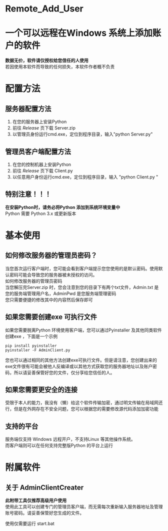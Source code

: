 # Remote_Add_User   
# 一个可以远程在Windows 系统上添加账户的软件   

**数据无价，软件请仅授权给您信任的人使用**    
若因使用本软件而导致的任何损失，本软件作者概不负责   
  

# 配置方法

## 服务器配置方法   
1. 在您的服务器上安装Python 
2. 前往 *Release* 页下载 Server.zip 
3. 以管理员身份运行cmd.exe，定位到程序目录，输入"python Server.py" 

## 管理员客户端配置方法
1. 在您的控制机器上安装Python 
2. 前往 *Release* 页下载 Client.py 
3. 以任意用户身份运行cmd.exe，定位到程序目录，输入 "python Client.py "

## 特别注意！！！
**在安装Python时，请务必将Python 添加到系统环境变量中**   
Python 需要 Python 3.x 或更新版本  



# 基本使用

## 如何修改服务器的管理员密码？

当您首次运行客户端时，您可能会看到客户端提示您您使用的是默认密码。使用默认密码可能会导致您的服务器被未授权的访问。  
如何修改服务器的管理员密码  
当您解压完Server.zip 时，您会注意到您的目录下有两个txt文件，Admin.txt 是您的服务端管理用户名，AdminPwd 是您服务端管理密码  
您只需要便捷的修改其中的内容然后保存即可   

## 如果您需要创建exe 可执行文件
如果您需要脱离Python 环境使用客户端，您可以通过Pyinstaller 及其他同类软件创建exe ，下面是一个示例

```
pip install pyinstaller
pyinstaller -F AdminClient.py
```

您也可以通过相同的其他方法创建exe可执行文件。但是请注意，您创建出来的exe文件很有可能会被他人反编译或以其他方式获取您的服务器地址以及账户密码，所以请妥善保管好您的文件，仅分享给您信任的人。

## 如果您需要更安全的连接   
受限于本人的能力，我没有（懒）给这个软件传输加密，通过明文传输在局域网还行，但是在外网存在不安全问题，您可以根据您的需要修改源代码添加加密功能  

## 支持的平台

服务端仅支持 Windows 远程开户，不支持Linux 等其他操作系统。  
而客户端则可以在任何支持完整版Python 的平台上运行    

# 附属软件

## 关于 AdminClientCreater
**此附带工具仅推荐高级用户使用**   
使用此工具可以创建专门的管理员客户端，而无需每次重新输入服务器地址及管理账号密码。请妥善保管好您生成的文件。   

使用仅需要运行 start.bat